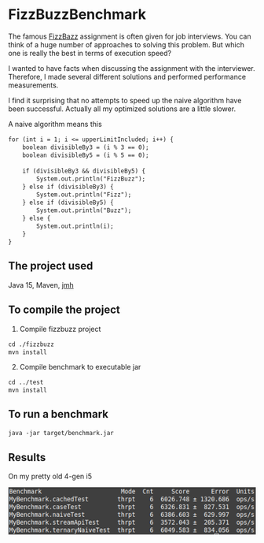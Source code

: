 # FizzBuzzBenchmark

The famous [FizzBazz](https://en.wikipedia.org/wiki/Fizz_buzz) assignment is often given for job interviews. You can
think of a huge number of approaches to solving this problem. But which one is really the best in terms of execution
speed?

I wanted to have facts when discussing the assignment with the interviewer. Therefore, I made several different
solutions and performed performance measurements.

I find it surprising that no attempts to speed up the naive algorithm have been successful. Actually all my optimized
solutions are a little slower.

A naive algorithm means this

```
for (int i = 1; i <= upperLimitIncluded; i++) {
    boolean divisibleBy3 = (i % 3 == 0);
    boolean divisibleBy5 = (i % 5 == 0);

    if (divisibleBy3 && divisibleBy5) {
        System.out.println("FizzBuzz");
    } else if (divisibleBy3) {
        System.out.println("Fizz");
    } else if (divisibleBy5) {
        System.out.println("Buzz");
    } else {
        System.out.println(i);
    }
}
```

## The project used

Java 15, Maven, [jmh](https://github.com/openjdk/jmh)

## To compile the project

1. Compile fizzbuzz project

```
cd ./fizzbuzz
mvn install
```

2. Compile benchmark to executable jar

```
cd ../test
mvn install
```

## To run a benchmark

```
java -jar target/benchmark.jar 
```

## Results

On my pretty old 4-gen i5

![results](benchmark.png)
